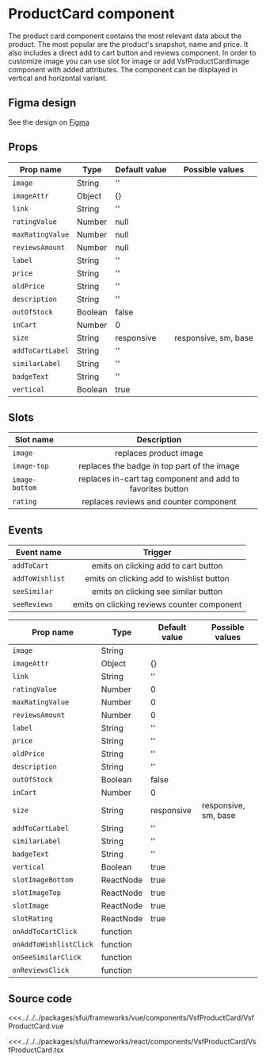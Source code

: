 # ProductCard component

The product card component contains the most relevant data about the product. The most popular are the product's snapshot, name and price. It also includes a direct add to cart button and reviews component. In order to customize image you can use slot for image or add VsfProductCardImage component with added attributes. The component can be displayed in vertical and horizontal variant.

<Generate />

## Figma design

See the design on [Figma](https://www.figma.com/file/CWOkbpne0tDpSenT4ZEUTQ/%F0%9F%9B%A0-SFUI-2.0-%7C-Development?node-id=14013%3A45717)

## Props

<!-- vue -->

| Prop name       | Type     | Default value | Possible values                        |
| --------------- | -------- | ------------- | -------------------------------------- |
| `image`         | String   | ''            |                                        |
| `imageAttr`     | Object   | {}            |                                        |
| `link`          | String   | ''            |                                        |
| `ratingValue`   | Number   | null          |                                        |
| `maxRatingValue`| Number   | null          |                                        |
| `reviewsAmount` | Number   | null          |                                        |
| `label`         | String   | ''            |                                        |
| `price`         | String   | ''            |                                        |
| `oldPrice`      | String   | ''            |                                        |
| `description`   | String   | ''            |                                        |
| `outOfStock`    | Boolean  | false         |                                        |
| `inCart`        | Number   | 0             |                                        |
| `size`          | String   | responsive    |  responsive, sm, base                  |
| `addToCartLabel`| String   | ''            |                                        |
| `similarLabel`  | String   | ''            |                                        |
| `badgeText`     | String   | ''            |                                        |
| `vertical`      | Boolean  | true          |                                        |


## Slots

| Slot name     |            Description                                     |
| ------------- | :--------------------------------------------------------: |
| `image`       | replaces product image                                     |
| `image-top`   | replaces the badge in top part of the image                |
| `image-bottom`| replaces in-cart tag component and add to favorites button |
| `rating`      | replaces reviews and counter component                     |

## Events

| Event name        |            Trigger                         |
| ----------------- | :----------------------------------------: |
| `addToCart`       | emits on clicking add to cart button       |
| `addToWishlist`   | emits on clicking add to wishlist button   |
| `seeSimilar`      | emits on clicking see similar button       |
| `seeReviews`      | emits on clicking reviews counter component|

<!-- end vue -->

<!-- react -->

| Prop name       | Type     | Default value | Possible values                        |
| --------------- | -------- | ------------- | -------------------------------------- |
| `image`         | String   |               |                                        |
| `imageAttr`     | Object   | {}            |                                        |
| `link`          | String   | ''            |                                        |
| `ratingValue`   | Number   | 0             |                                        |
| `maxRatingValue`| Number   | 0             |                                        |
| `reviewsAmount` | Number   | 0             |                                        |
| `label`         | String   | ''            |                                        |
| `price`         | String   | ''            |                                        |
| `oldPrice`      | String   | ''            |                                        |
| `description`   | String   | ''            |                                        |
| `outOfStock`    | Boolean  | false         |                                        |
| `inCart`        | Number   | 0             |                                        |
| `size`          | String   | responsive    |  responsive, sm, base                  |
| `addToCartLabel`| String   | ''            |                                        |
| `similarLabel`  | String   | ''            |                                        |
| `badgeText`     | String   | ''            |                                        |
| `vertical`      | Boolean  | true          |                                        |
| `slotImageBottom`| ReactNode  | true       |                                        |
| `slotImageTop`  | ReactNode   | true       |                                        |
| `slotImage`     | ReactNode   | true       |                                        |
| `slotRating`    | ReactNode   | true       |                                        |
| `onAddToCartClick`|  function   |          |                                        |
| `onAddToWishlistClick`|  function   |      |                                        |
| `onSeeSimilarClick`   |  function   |      |                                        |
| `onReviewsClick`      |  function   |      |                                        |

<!-- end react -->

## Source code

<!-- vue -->
<<<../../../packages/sfui/frameworks/vue/components/VsfProductCard/VsfProductCard.vue
<!-- end vue -->
<!-- react -->
<<<../../../packages/sfui/frameworks/react/components/VsfProductCard/VsfProductCard.tsx
<!-- end react -->